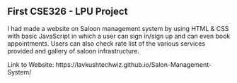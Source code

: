 ##  First CSE326 - LPU Project 


<p> I had made a website on Saloon management system by using HTML & CSS with basic JavaScript in which a user can 
 sign in/sign up and can even book appointments. Users can also check rate list of the various services provided 
 and gallery of saloon infrastructure.
</p>
Link to Website:  https://lavkushtechwiz.github.io/Salon-Management-System/
